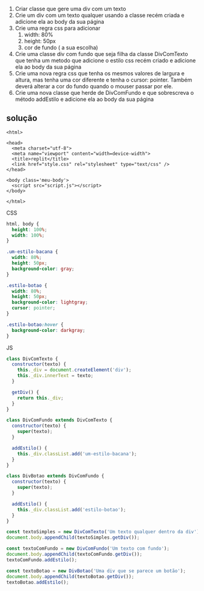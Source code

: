 1. Criar classe que gere uma div com um texto
2. Crie um div com um texto qualquer usando a classe recém criada e adicione ela ao body da sua página
3. Crie uma regra css para adicionar
   1. width: 80%
   2. height: 50px
   3. cor de fundo ( a sua escolha)
4. Crie uma classe div com fundo que seja filha da classe DivComTexto que tenha um metodo que adicione o estilo css recém criado e adicione ela ao body da sua página
5. Crie uma nova regra css que tenha os mesmos valores de largura e altura, mas tenha uma cor diferente e tenha o cursor: pointer. Também deverá alterar a cor do fundo quando o mouser passar por ele.
6. Crie uma nova classe que herde de DivComFundo e que sobrescreva o método addEstilo e adicione ela ao body da sua página

## solução
```hmtl
<html>

<head>
  <meta charset="utf-8">
  <meta name="viewport" content="width=device-width">
  <title>replit</title>
  <link href="style.css" rel="stylesheet" type="text/css" />
</head>

<body class='meu-body'>
  <script src="script.js"></script>
</body>

</html>
```

CSS
```css
html, body {
  height: 100%;
  width: 100%;
}

.um-estilo-bacana {
  width: 80%;
  height: 50px;
  background-color: gray;
}

.estilo-botao {
  width: 80%;
  height: 50px;
  background-color: lightgray;
  cursor: pointer;
}

.estilo-botao:hover { 
  background-color: darkgray;
}
```

JS
```js
class DivComTexto {
  constructor(texto) {
    this._div = document.createElement('div');
    this._div.innerText = texto;    
  }

  getDiv() {
    return this._div;
  }
}

class DivComFundo extends DivComTexto {
  constructor(texto) {
    super(texto);
  }

  addEstilo() {
    this._div.classList.add('um-estilo-bacana');
  }
}

class DivBotao extends DivComFundo {
  constructor(texto) {
    super(texto);
  }

  addEstilo() {
    this._div.classList.add('estilo-botao');
  }
}

const textoSimples = new DivComTexto('Um texto qualquer dentro da div');
document.body.appendChild(textoSimples.getDiv());

const textoComFundo = new DivComFundo('Um texto com fundo');
document.body.appendChild(textoComFundo.getDiv());
textoComFundo.addEstilo();

const textoBotao = new DivBotao('Uma div que se parece um botão');
document.body.appendChild(textoBotao.getDiv());
textoBotao.addEstilo();
```

  
